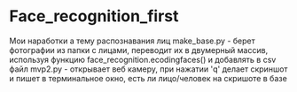 # Face_recognition_first
Мои наработки а тему распознавания лиц
make_base.py - берет фотографии из папки с лицами, переводит их в двумерный массив, используя функцию face_recognition.ecodingfaces() и добавлять в csv файл
mvp2.py - открывает веб камеру, при нажатии 'q' делает скриншот и пишет в терминальное окно, есть ли лицо/человек на скришоте в базе
